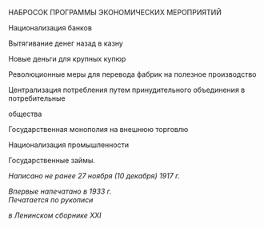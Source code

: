 НАБРОСОК ПРОГРАММЫ ЭКОНОМИЧЕСКИХ МЕРОПРИЯТИЙ

Национализация банков

Вытягивание денег назад в казну

Новые деньги для крупных купюр

Революционные меры для перевода фабрик на полезное производство

Централизация потребления путем принудительного объединения в потребительные

общества

Государственная монополия на внешнюю торговлю

Национализация промышленности

Государственные займы.

_Написано не ранее 27 ноября (10 декабря) 1917 г._

_Впервые напечатано в 1933 г.                                                             Печатается по рукописи_

_в Ленинском сборнике_ _XXI_